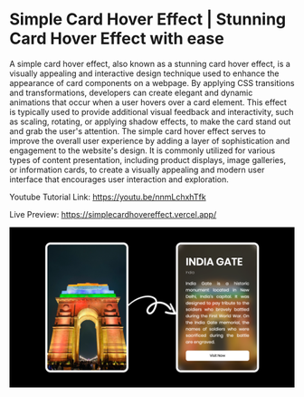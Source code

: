 # Simple Card Hover Effect | Stunning Card Hover Effect with ease

A simple card hover effect, also known as a stunning card hover effect, is a visually appealing and interactive design technique used to enhance the appearance of card components on a webpage. By applying CSS transitions and transformations, developers can create elegant and dynamic animations that occur when a user hovers over a card element. This effect is typically used to provide additional visual feedback and interactivity, such as scaling, rotating, or applying shadow effects, to make the card stand out and grab the user's attention. The simple card hover effect serves to improve the overall user experience by adding a layer of sophistication and engagement to the website's design. It is commonly utilized for various types of content presentation, including product displays, image galleries, or information cards, to create a visually appealing and modern user interface that encourages user interaction and exploration.

Youtube Tutorial Link: https://youtu.be/nnmLchxhTfk

Live Preview: https://simplecardhovereffect.vercel.app/

![Simple Card Hover Effect](images/CardHover.png)
